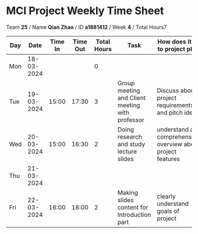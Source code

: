 # MCI Project Weekly Time Sheet

Team **25** / Name **Qian Zhao** / ID **a1881412** / Week **4** / Total Hours7

| Day | Date       | Time In | Time Out | Total Hours | Task | How does it fit to project plan | Outcome/Next action |
| --- | ---------- | ------- | -------- | ----------- | ---- | ------------------------------- | ------------------- |
| Mon | 18-03-2024 |         |          | 0           | | | |
| Tue | 19-03-2024 | 15:00   | 17:30    | 3        | Group meeting and Client meeting with professor| Discuss about project requirements and pitch ideas| Doing division of work within groups|
| Wed | 20-03-2024 | 15:00   | 16:30    | 2            | Doing research and study lecture slides | understand a comprehensive overview about project features | Making slides content|
| Thu | 21-03-2024 |         |          |            | | | |
| Fri | 22-03-2024 | 16:00   | 18:00    | 2           | Making slides content for Introduction part| clearly understand goals of project| Prepare video recording usring zoom|

